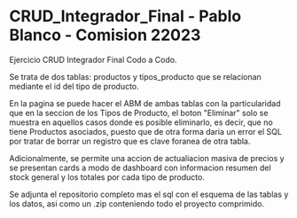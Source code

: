 # CRUD_Integrador_Final - Pablo Blanco - Comision 22023

Ejercicio CRUD Integrador Final Codo a Codo.

Se trata de dos tablas: productos y tipos_producto que se relacionan mediante el id del tipo de producto.

En la pagina se puede hacer el ABM de ambas tablas con la particularidad que en la seccion de los Tipos de Producto, el boton "Eliminar" solo se muestra en aquellos casos donde es posible eliminarlo, es decir, que no tiene Productos asociados, puesto que de otra forma daria un error el SQL por tratar de borrar un registro que es clave foranea de otra tabla.

Adicionalmente, se permite una accion de actualiacion masiva de precios y se presentan cards a modo de dashboard con informacion resumen del stock general y los totales por cada tipo de producto.

Se adjunta el repositorio completo mas el sql con el esquema de las tablas y los datos, asi como un .zip conteniendo todo el proyecto comprimido.

